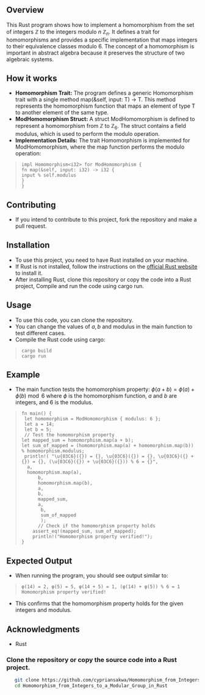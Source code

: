 ## Overview
This Rust program shows how to implement a homomorphism from the set of integers $\mathbb{Z}$ to the integers modulo $n$ $\mathbb{Z}_n$. It defines a trait for homomorphisms and provides a specific implementation that maps integers to their equivalence classes modulo $6$. The concept of a homomorphism is important in abstract algebra because it preserves the structure of two algebraic systems.
## How it works
- **Homomorphism Trait:** The program defines a generic Homomorphism<T>  trait with a single method map(&self, input: T) -> T. This method represents the homomorphism function that maps an element of type T to another element of the same type.
- **ModHomomorphism Struct:** A struct ModHomomorphism is defined to represent a homomorphism from $\mathbb{Z}$ to $\mathbb{Z}_6$. The struct contains a field modulus, which is used to perform the modulo operation.
- **Implementation Details:** The trait Homomorphism<i32> is implemented for ModHomomorphism, where the map function performs the modulo operation:
>```
>impl Homomorphism<i32> for ModHomomorphism {
>fn map(&self, input: i32) -> i32 {
> input % self.modulus
>}
>}
## Contributing
  - If you intend to contribute to this project, fork the repository and make a pull request.
## Installation

- To use this project, you need to have Rust installed on your machine.
- If Rust is not installed, follow the instructions on the [official Rust website](https://www.rust-lang.org/tools/install) to install it.
- After installing Rust, clone this repository or copy the code into a Rust project, Compile and run the code using cargo run.
## Usage
- To use this code, you can clone the repository.
- You can change the values of $a,b$ and modulus in the main function to test different cases.
- Compile the Rust code using cargo:
>```
>cargo build
>cargo run
## Example 
- The main function tests the homomorphism property: $\phi(a+b)=\phi(a)+\phi(b)\bmod 6$ where $\phi$ is the homomorphism function, $a$ and $b$ are integers, and $6$ is the modulus.
 >```
> fn main() {
>  let homomorphism = ModHomomorphism { modulus: 6 };
>  let a = 14;
>  let b = 5;
>  // Test the homomorphism property
> let mapped_sum = homomorphism.map(a + b);
> let sum_of_mapped = (homomorphism.map(a) + homomorphism.map(b)) % homomorphism.modulus;
>  println!( "\u{03C6}({}) = {}, \u{03C6}({}) = {}, \u{03C6}({} + {}) = {}, (\u{03C6}({}) + \u{03C6}({})) % 6 = {}",
>   a,
>   homomorphism.map(a),
>       b,
>       homomorphism.map(b),
>       a,
>       b,
>       mapped_sum,
>       a,
>        b,
>        sum_of_mapped
>        );
>       // Check if the homomorphism property holds
>     assert_eq!(mapped_sum, sum_of_mapped);
>     println!("Homomorphism property verified!");
>}
## Expected Output
- When running the program, you should see output similar to:
 >```
> φ(14) = 2, φ(5) = 5, φ(14 + 5) = 1, (φ(14) + φ(5)) % 6 = 1
> Homomorphism property verified!
- This confirms that the homomorphism property holds for the given integers and modulus.
## Acknowledgments
- Rust
### Clone the repository or copy the source code into a Rust project.
```bash
   git clone https://github.com/cypriansakwa/Homomorphism_from_Integers_to_a_Modular_Group_in_Rust.git
   cd Homomorphism_from_Integers_to_a_Modular_Group_in_Rust
